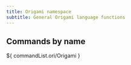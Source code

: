 ```yaml
---
title: Origami namespace
subtitle: General Origami language functions
---
```


## Commands by name

${ commandList.ori/Origami }
